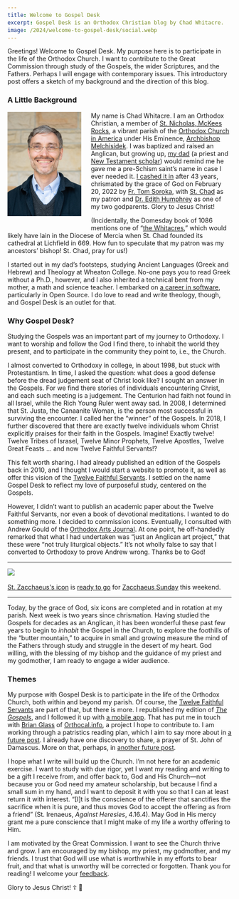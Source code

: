 ```yaml
---
title: Welcome to Gospel Desk
excerpt: Gospel Desk is an Orthodox Christian blog by Chad Whitacre.
image: /2024/welcome-to-gospel-desk/social.webp
---
```


Greetings! Welcome to Gospel Desk. My purpose here is to participate in the
life of the Orthodox Church. I want to contribute to the Great Commission
through study of the Gospels, the wider Scriptures, and the Fathers. Perhaps I
will engage with contemporary issues. This introductory post offers a sketch 
of my background and the direction of this blog.

### A Little Background 

<div><a href="chadwhitacre.jpg"><img src="/about/chadwhitacre.small.jpg" style="float: left; margin: 0 16pt 16pt 0; width: 33%;"></a></div>

My name is Chad Whitacre. I am an Orthodox Christian, a member of [St.
Nicholas, McKees Rocks](https://orthodoxpittsburgh.org/), a vibrant parish of
the [Orthodox Church in America](https://www.oca.org/) under His Eminence,
[Archbishop Melchisidek](https://www.ocadwpa.org/ourbishop). I was baptized and
raised an Anglican, but growing up, [my dad](https://singinghome.com/) (a
priest and [New Testament scholar](https://whitacregreek.com/)) would remind me
he gave me a pre-Schism saint’s name in case I ever needed it. [I cashed
it
in](https://www.ancientfaith.com/podcasts/aftodaylive/the_ups_and_downs_of_the_journey_to_orthodox_christianity)
after 43 years, chrismated by the grace of God on February 20, 2022 by [Fr. Tom
Soroka](https://www.ancientfaith.com/contributors/tom_soroka), with [St.
Chad](https://orthochristian.com/101836.html) as my patron and [Dr. Edith
Humphrey](https://edithmhumphrey.com/) as one of my two godparents. Glory to
Jesus Christ!

(Incidentally, the Domesday book of 1086 mentions one of “[the
Whitacres](https://en.wikipedia.org/wiki/Nether_Whitacre),” which would likely
have lain in the Diocese of Mercia when St. Chad founded its cathedral at
Lichfield in 669. How fun to speculate that my patron was my ancestors’ bishop!
St. Chad, pray for us!)

I started out in my dad’s footsteps, studying Ancient Languages (Greek and
Hebrew) and Theology at Wheaton College. No-one pays you to read Greek without
a Ph.D., however, and I also inherited a technical bent from my mother, a math
and science teacher. I embarked on [a career in
software](https://chadwhitacre.com/), particularly in Open Source. I do love to
read and write theology, though, and Gospel Desk is an outlet for that.

### Why Gospel Desk?

Studying the Gospels was an important part of my journey to Orthodoxy. I want
to worship and follow the God I find there, to inhabit the world they present,
and to participate in the community they point to, i.e., the Church.

I almost converted to Orthodoxy in college, in about 1998, but stuck with
Protestantism. In time, I asked the question: what does a good defense before
the dread judgement seat of Christ look like? I sought an answer in the
Gospels. For we find there stories of individuals encountering Christ, and each
such meeting is a judgement. The Centurion had faith not found in all Israel,
while the Rich Young Ruler went away sad. In 2008, I determined that St. Justa,
the Canaanite Woman, is the person most successful in surviving the encounter.
I called her the “winner” of the Gospels. In 2018, I further discovered that
there are exactly twelve individuals whom Christ explicitly praises for their
faith in the Gospels. Imagine! Exactly twelve! Twelve Tribes of Israsel, Twelve
Minor Prophets, Twelve Apostles, Twelve Great Feasts ... and now Twelve Faithful
Servants!? 

This felt worth sharing. I had already published an edition of the Gospels back
in 2010, and I thought I would start a website to promote it, as well as offer
this vision of the [Twelve Faithful Servants](/the-twelve-faithful-servants/).
I settled on the name Gospel Desk to reflect my love of purposeful study,
centered on the Gospels.

However, I didn’t want to publish an academic paper about the Twelve Faithful
Servants, nor even a book of devotional meditations. I wanted to do something
more. I decided to commission icons. Eventually, I consulted with Andrew Gould
of the [Orthodox Arts Journal](https://orthodoxartsjournal.org/). At one point,
he off-handedly remarked that what I had undertaken was “just an Anglican art
project,” that these were “not truly liturgical objects.” It’s not wholly false
to say that I converted to Orthodoxy to prove Andrew wrong. Thanks be to God!

---

<a href="./tetrapod.webp"><img src="./tetrapod.webp"></a> 
<div class="caption"><a href="/the-twelve-faithful-servants/st-zacchaeus/">St.
Zacchaeus's icon</a> is <a href="https://www.facebook.com/OrthodoxPittsburgh/videos/1021074838986786?t=7401">ready to go</a> for <a
href="https://www.oca.org/saints/lives/2024/02/18/1-sunday-of-zacchaeus">Zacchaeus
Sunday</a> this weekend.</div>

---

Today, by the grace of God, six icons are completed and in rotation at my
parish. Next week is two years since chrismation. Having studied the Gospels
for decades as an Anglican, it has been wonderful these past few years to begin
to _inhabit_ the Gospel in the Church, to explore the foothills of the “butter
mountain,” to acquire in small and growing measure the mind of the Fathers
through study and struggle in the desert of my heart. God willing, with the
blessing of my bishop and the guidance of my priest and my godmother, I am
ready to engage a wider audience.

### Themes

My purpose with Gospel Desk is to participate in the life of the Orthodox
Church, both within and beyond my parish. Of course, the [Twelve Faithful
Servants](/the-twelve-faithful-servants/) are part of that, but there is more.
I republished my edition of [_The Gospels_](/the-gospels), and I followed it up
with [a mobile app](/app/). That has put me in touch with [Brian
Glass](https://parochianus.blog/) of [Orthocal.info](https://orthocal.info/), a
project I hope to contribute to. I am working through a patristics reading
plan, which I aim to say more about in [a future
post](https://github.com/gospeldesk/www.gospeldesk.org/issues/29). I already
have one discovery to share, a prayer of St. John of Damascus. More on that, perhaps, in
[another future post](https://github.com/gospeldesk/www.gospeldesk.org/issues/31).

I hope what I write will build up the Church. I’m not here for an academic
exercise. I want to study with due rigor, yet I want my reading and writing to
be a gift I receive from, and offer back to, God and His Church—not because you
or God need my amateur scholarship, but because I find a small sum in my hand,
and I want to deposit it with you so that I can at least return it with
interest. “[I]t is the conscience of the offerer that sanctifies the sacrifice
when it is pure, and thus moves God to accept the offering as from a friend”
(St. Irenaeus, _Against Heresies_, 4.16.4). May God in His mercy grant me a
pure conscience that I might make of my life a worthy offering to Him.

I am motivated by the Great Commission. I want to see the Church thrive and
grow. I am encouraged by my bishop, my priest, my godmother, and my friends. I
trust that God will use what is worthwhile in my efforts to bear fruit, and
that what is unworthy will be corrected or forgotten. Thank you for reading!
I welcome your [feedback](mailto:chad@zetaweb.com).

Glory to Jesus Christ! ☦️ 💃
